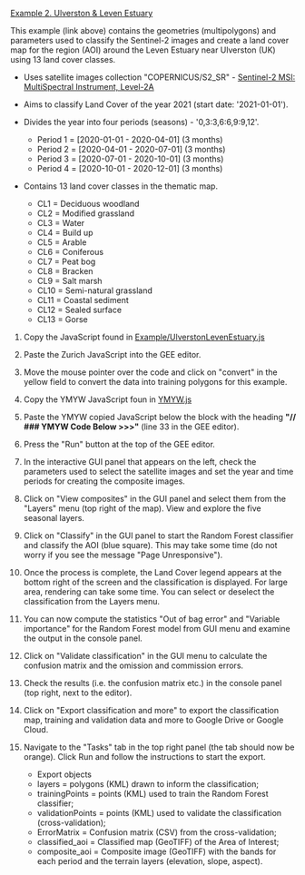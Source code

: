 [Example 2. Ulverston & Leven Estuary](https://github.com/NERC-CEH/YMYW/blob/main/Examples/UlverstonLevenEstuary.js)

This example (link above) contains the geometries (multipolygons) and parameters used to classify the Sentinel-2 images and create a land cover map for the region (AOI) around the Leven Estuary near Ulverston (UK) using 13 land cover classes.

- Uses satellite images collection "COPERNICUS/S2_SR" - [Sentinel-2 MSI: MultiSpectral Instrument, Level-2A](https://developers.google.com/earth-engine/datasets/catalog/COPERNICUS_S2_SR#:~:text=Sentinel%2D2%20is%20a%20wide,data%20are%20downloaded%20from%20scihub.)

- Aims to classify Land Cover of the year 2021 (start date: '2021-01-01').
 
- Divides the year into four periods (seasons) - '0,3:3,6:6,9:9,12'.
   - Period 1 = [2020-01-01 - 2020-04-01] (3 months)
   - Period 2 = [2020-04-01 - 2020-07-01] (3 months)
   - Period 3 = [2020-07-01 - 2020-10-01] (3 months)
   - Period 4 = [2020-10-01 - 2020-12-01] (3 months)
    
- Contains 13 land cover classes in the thematic map.
   - CL1 = Deciduous woodland
   - CL2 = Modified grassland
   - CL3 = Water
   - CL4 = Build up
   - CL5 = Arable
   - CL6 = Coniferous
   - CL7 = Peat bog
   - CL8 = Bracken
   - CL9 = Salt marsh
   - CL10 = Semi-natural grassland
   - CL11 = Coastal sediment
   - CL12 = Sealed surface
   - CL13 = Gorse

1. Copy the JavaScript found in [Example/UlverstonLevenEstuary.js](https://github.com/NERC-CEH/YMYW/blob/main/Examples/UlverstonLevenEstuary.js)
   
2. Paste the Zurich JavaScript into the GEE editor. 

3. Move the mouse pointer over the code and click on "convert" in the yellow field to convert the data into training polygons for this example. 

4. Copy the YMYW JavaScript foun in [YMYW.js](https://github.com/NERC-CEH/YMYW/blob/main/YMYW.js)   

5. Paste the YMYW copied JavaScript below the block with the heading **"// ### YMYW Code Below >>>"**  (line 33 in the GEE editor). 

6. Press the "Run" button at the top of the GEE editor.

7. In the interactive GUI panel that appears on the left, check the parameters used to select the satellite images and set the year and time periods for creating the composite images.   

8. Click on "View composites" in the GUI panel and select them from the "Layers" menu (top right of the map). View and explore the five seasonal layers.   

9.  Click on "Classify" in the GUI panel to start the Random Forest classifier and classify the AOI (blue square). This may take some time (do not worry if you see the message "Page Unresponsive").     

10. Once the process is complete, the Land Cover legend appears at the bottom right of the screen and the classification is displayed. For large area, rendering can take some time. You can select or deselect the classification from the Layers menu.

11. You can now compute the statistics "Out of bag error" and "Variable importance" for the Random Forest model from GUI menu and examine the output in the console panel.

12. Click on "Validate classification" in the GUI menu to calculate the confusion matrix and the omission and commission errors. 

13. Check the results (i.e. the confusion matrix etc.) in the console panel (top right, next to the editor).

14. Click on "Export classification and more" to export the classification map, training and validation data and more to Google Drive or Google Cloud.

15. Navigate to the "Tasks" tab in the top right panel (the tab should now be orange). Click Run and follow the instructions to start the export.

    - Export objects
    - layers = polygons (KML) drawn to inform the classification;
    - trainingPoints = points (KML) used to train the Random Forest classifier;
    - validationPoints = points (KML) used to validate the classification (cross-validation);
    - ErrorMatrix = Confusion matrix (CSV) from the cross-validation;
    - classified_aoi = Classified map (GeoTIFF) of the Area of Interest;
    - composite_aoi = Composite image (GeoTIFF) with the bands for each period and the terrain layers (elevation, slope, aspect).